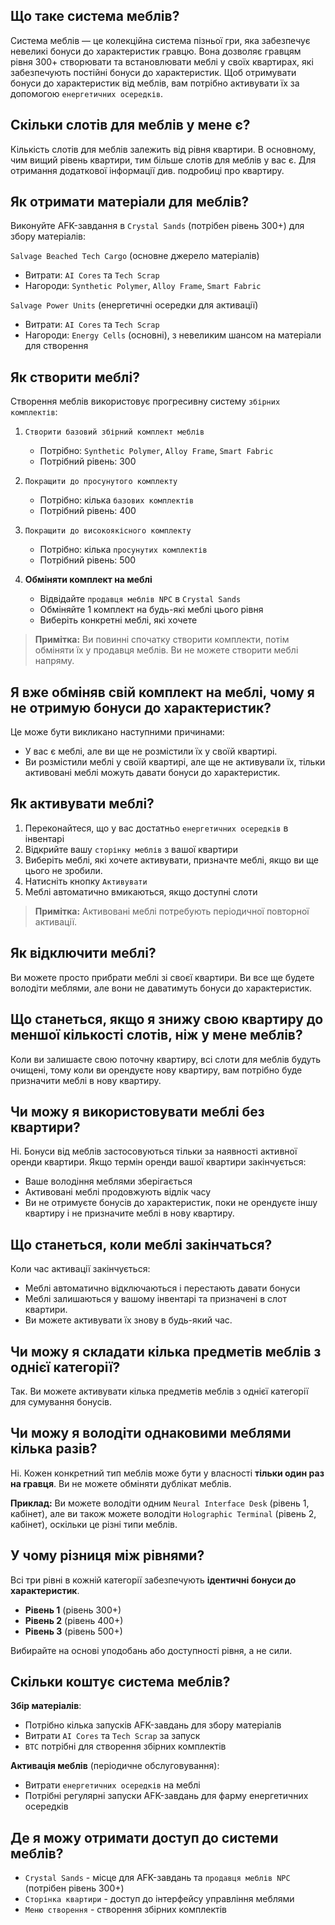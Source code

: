 ## Що таке система меблів?

Система меблів — це колекційна система пізньої гри, яка забезпечує невеликі бонуси до характеристик гравцю. Вона дозволяє гравцям рівня 300+ створювати та встановлювати меблі у своїх квартирах, які забезпечують постійні бонуси до характеристик. Щоб отримувати бонуси до характеристик від меблів, вам потрібно активувати їх за допомогою `енергетичних осередків`.

## Скільки слотів для меблів у мене є?

Кількість слотів для меблів залежить від рівня квартири.
В основному, чим вищий рівень квартири, тим більше слотів для меблів у вас є.
Для отримання додаткової інформації див. подробиці про квартиру.

## Як отримати матеріали для меблів?

Виконуйте AFK-завдання в `Crystal Sands` (потрібен рівень 300+) для збору матеріалів:

`Salvage Beached Tech Cargo` (основне джерело матеріалів)

- Витрати: `AI Cores` та `Tech Scrap`
- Нагороди: `Synthetic Polymer`, `Alloy Frame`, `Smart Fabric`

`Salvage Power Units` (енергетичні осередки для активації)

- Витрати: `AI Cores` та `Tech Scrap`
- Нагороди: `Energy Cells` (основні), з невеликим шансом на матеріали для створення

## Як створити меблі?

Створення меблів використовує прогресивну систему `збірних комплектів`:

1. `Створити базовий збірний комплект меблів`

   - Потрібно: `Synthetic Polymer`, `Alloy Frame`, `Smart Fabric`
   - Потрібний рівень: 300

2. `Покращити до просунутого комплекту`

   - Потрібно: кілька `базових комплектів`
   - Потрібний рівень: 400

3. `Покращити до високоякісного комплекту`

   - Потрібно: кілька `просунутих комплектів`
   - Потрібний рівень: 500

4. **Обміняти комплект на меблі**
   - Відвідайте `продавця меблів NPC` в `Crystal Sands`
   - Обміняйте 1 комплект на будь-які меблі цього рівня
   - Виберіть конкретні меблі, які хочете

> **Примітка:** Ви повинні спочатку створити комплекти, потім обміняти їх у продавця меблів. Ви не можете створити меблі напряму.

## Я вже обміняв свій комплект на меблі, чому я не отримую бонуси до характеристик?

Це може бути викликано наступними причинами:

- У вас є меблі, але ви ще не розмістили їх у своїй квартирі.
- Ви розмістили меблі у своїй квартирі, але ще не активували їх, тільки активовані меблі можуть давати бонуси до характеристик.

## Як активувати меблі?

1. Переконайтеся, що у вас достатньо `енергетичних осередків` в інвентарі
2. Відкрийте вашу `сторінку меблів` з вашої квартири
3. Виберіть меблі, які хочете активувати, призначте меблі, якщо ви ще цього не зробили.
4. Натисніть кнопку `Активувати`
5. Меблі автоматично вмикаються, якщо доступні слоти

> **Примітка:** Активовані меблі потребують періодичної повторної активації.

## Як відключити меблі?

Ви можете просто прибрати меблі зі своєї квартири. Ви все ще будете володіти меблями, але вони не даватимуть бонуси до характеристик.

## Що станеться, якщо я знижу свою квартиру до меншої кількості слотів, ніж у мене меблів?

Коли ви залишаєте свою поточну квартиру, всі слоти для меблів будуть очищені, тому коли ви орендуєте нову квартиру, вам потрібно буде призначити меблі в нову квартиру.

## Чи можу я використовувати меблі без квартири?

Ні. Бонуси від меблів застосовуються тільки за наявності активної оренди квартири. Якщо термін оренди вашої квартири закінчується:

- Ваше володіння меблями зберігається
- Активовані меблі продовжують відлік часу
- Ви не отримуєте бонусів до характеристик, поки не орендуєте іншу квартиру і не призначите меблі в нову квартиру.

## Що станеться, коли меблі закінчаться?

Коли час активації закінчується:

- Меблі автоматично відключаються і перестають давати бонуси
- Меблі залишаються у вашому інвентарі та призначені в слот квартири.
- Ви можете активувати їх знову в будь-який час.

## Чи можу я складати кілька предметів меблів з однієї категорії?

Так. Ви можете активувати кілька предметів меблів з однієї категорії для сумування бонусів.

## Чи можу я володіти однаковими меблями кілька разів?

Ні. Кожен конкретний тип меблів може бути у власності **тільки один раз на гравця**. Ви не можете обміняти дублікат меблів.

**Приклад:** Ви можете володіти одним `Neural Interface Desk` (рівень 1, кабінет), але ви також можете володіти `Holographic Terminal` (рівень 2, кабінет), оскільки це різні типи меблів.

## У чому різниця між рівнями?

Всі три рівні в кожній категорії забезпечують **ідентичні бонуси до характеристик**.

- **Рівень 1** (рівень 300+)
- **Рівень 2** (рівень 400+)
- **Рівень 3** (рівень 500+)

Вибирайте на основі уподобань або доступності рівня, а не сили.

## Скільки коштує система меблів?

**Збір матеріалів**:

- Потрібно кілька запусків AFK-завдань для збору матеріалів
- Витрати `AI Cores` та `Tech Scrap` за запуск
- `BTC` потрібні для створення збірних комплектів

**Активація меблів** (періодичне обслуговування):

- Витрати `енергетичних осередків` на меблі
- Потрібні регулярні запуски AFK-завдань для фарму енергетичних осередків

## Де я можу отримати доступ до системи меблів?

- `Crystal Sands` - місце для AFK-завдань та `продавця меблів NPC` (потрібен рівень 300+)
- `Сторінка квартири` - доступ до інтерфейсу управління меблями
- `Меню створення` - створення збірних комплектів

